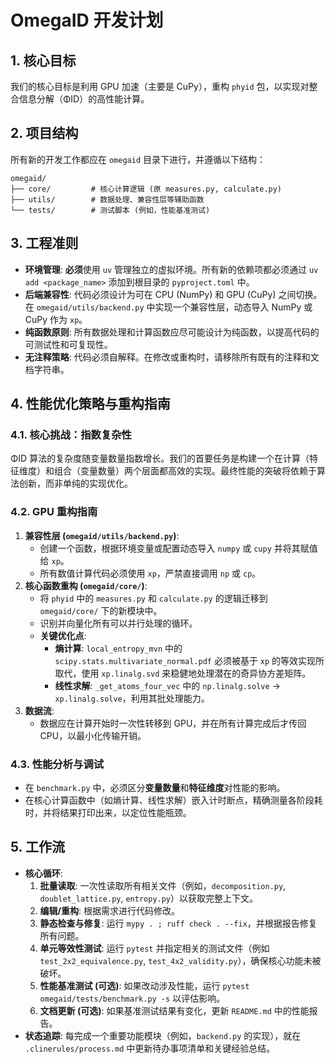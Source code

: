 # OmegaID 开发计划

## 1. 核心目标

我们的核心目标是利用 GPU 加速（主要是 CuPy），重构 `phyid` 包，以实现对整合信息分解（ΦID）的高性能计算。

## 2. 项目结构

所有新的开发工作都应在 `omegaid` 目录下进行，并遵循以下结构：

```plain
omegaid/
├── core/         # 核心计算逻辑 (原 measures.py, calculate.py)
├── utils/        # 数据处理、兼容性层等辅助函数
└── tests/        # 测试脚本 (例如，性能基准测试)
```

## 3. 工程准则

- **环境管理**: **必须**使用 `uv` 管理独立的虚拟环境。所有新的依赖项都必须通过 `uv add <package_name>` 添加到根目录的 `pyproject.toml` 中。
- **后端兼容性**: 代码必须设计为可在 CPU (NumPy) 和 GPU (CuPy) 之间切换。在 `omegaid/utils/backend.py` 中实现一个兼容性层，动态导入 NumPy 或 CuPy 作为 `xp`。
- **纯函数原则**: 所有数据处理和计算函数应尽可能设计为纯函数，以提高代码的可测试性和可复现性。
- **无注释策略**: 代码必须自解释。在修改或重构时，请移除所有既有的注释和文档字符串。

## 4. 性能优化策略与重构指南

### 4.1. 核心挑战：指数复杂性

ΦID 算法的复杂度随变量数量指数增长。我们的首要任务是构建一个在计算（特征维度）和组合（变量数量）两个层面都高效的实现。最终性能的突破将依赖于算法创新，而非单纯的实现优化。

### 4.2. GPU 重构指南

1. **兼容性层 (`omegaid/utils/backend.py`)**:
   - 创建一个函数，根据环境变量或配置动态导入 `numpy` 或 `cupy` 并将其赋值给 `xp`。
   - 所有数值计算代码必须使用 `xp`，严禁直接调用 `np` 或 `cp`。
2. **核心函数重构 (`omegaid/core/`)**:
   - 将 `phyid` 中的 `measures.py` 和 `calculate.py` 的逻辑迁移到 `omegaid/core/` 下的新模块中。
   - 识别并向量化所有可以并行处理的循环。
   - **关键优化点**:
     - **熵计算**: `local_entropy_mvn` 中的 `scipy.stats.multivariate_normal.pdf` 必须被基于 `xp` 的等效实现所取代，使用 `xp.linalg.svd` 来稳健地处理潜在的奇异协方差矩阵。
     - **线性求解**: `_get_atoms_four_vec` 中的 `np.linalg.solve` -> `xp.linalg.solve`，利用其批处理能力。
3. **数据流**:
   - 数据应在计算开始时一次性转移到 GPU，并在所有计算完成后才传回 CPU，以最小化传输开销。

### 4.3. 性能分析与调试

- 在 `benchmark.py` 中，必须区分**变量数量**和**特征维度**对性能的影响。
- 在核心计算函数中（如熵计算、线性求解）嵌入计时断点，精确测量各阶段耗时，并将结果打印出来，以定位性能瓶颈。

## 5. 工作流

- **核心循环**:
  1. **批量读取**: 一次性读取所有相关文件（例如，`decomposition.py`, `doublet_lattice.py`, `entropy.py`）以获取完整上下文。
  2. **编辑/重构**: 根据需求进行代码修改。
  3. **静态检查与修复**: 运行 `mypy . ; ruff check . --fix`，并根据报告修复所有问题。
  4. **单元等效性测试**: 运行 `pytest` 并指定相关的测试文件（例如 `test_2x2_equivalence.py`, `test_4x2_validity.py`），确保核心功能未被破坏。
  5. **性能基准测试 (可选)**: 如果改动涉及性能，运行 `pytest omegaid/tests/benchmark.py -s` 以评估影响。
  6. **文档更新 (可选)**: 如果基准测试结果有变化，更新 `README.md` 中的性能报告。
- **状态追踪**: 每完成一个重要功能模块（例如，`backend.py` 的实现），就在 `.clinerules/process.md` 中更新待办事项清单和关键经验总结。
